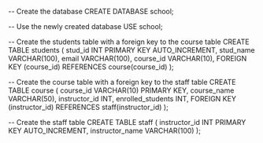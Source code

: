 -- Create the database
CREATE DATABASE school;

-- Use the newly created database
USE school;

-- Create the students table with a foreign key to the course table
CREATE TABLE students (
    stud_id INT PRIMARY KEY AUTO_INCREMENT,
    stud_name VARCHAR(100),
    email VARCHAR(100),
    course_id VARCHAR(10),
    FOREIGN KEY (course_id) REFERENCES course(course_id)
);

-- Create the course table with a foreign key to the staff table
CREATE TABLE course (
    course_id VARCHAR(10) PRIMARY KEY,
    course_name VARCHAR(50),
    instructor_id INT,
    enrolled_students INT,
    FOREIGN KEY (instructor_id) REFERENCES staff(instructor_id)
);

-- Create the staff table
CREATE TABLE staff (
    instructor_id INT PRIMARY KEY AUTO_INCREMENT,
    instructor_name VARCHAR(100)
);
